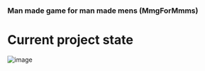 ### Man made game for man made mens (MmgForMmms)
# Current project state
![image](https://github.com/kiber-pacan/MmgForMmms/assets/153371235/4414e79b-0655-4932-9ec2-71004a9e7582)
